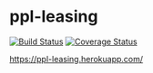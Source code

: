 # ppl-leasing

[![Build Status](https://travis-ci.org/ob-vss-ss18/ppl-leasing.svg?branch=master)](https://travis-ci.org/ob-vss-ss18/ppl-leasing)
[![Coverage Status](https://coveralls.io/repos/github/ob-vss-ss18/ppl-leasing/badge.svg?branch=master)](https://coveralls.io/github/ob-vss-ss18/ppl-leasing?branch=master)

https://ppl-leasing.herokuapp.com/

